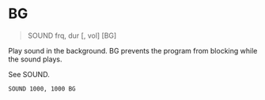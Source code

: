 # BG

> SOUND frq, dur [, vol] [BG]

Play sound in the background. BG prevents the program from blocking while the sound plays.

See SOUND.

```
SOUND 1000, 1000 BG
```




